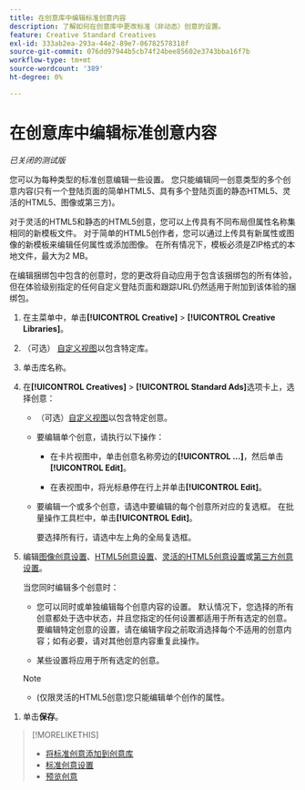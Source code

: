 ```yaml
---
title: 在创意库中编辑标准创意内容
description: 了解如何在创意库中更改标准（非动态）创意的设置。
feature: Creative Standard Creatives
exl-id: 333ab2ea-293a-44e2-89e7-06782578318f
source-git-commit: 076dd97944b5cb74f24bee85602e3743bba16f7b
workflow-type: tm+mt
source-wordcount: '389'
ht-degree: 0%

---
```


# 在创意库中编辑标准创意内容

*已关闭的测试版*

您可以为每种类型的标准创意编辑一些设置。 您只能编辑同一创意类型的多个创意内容<!-- or creative variations -->(只有一个登陆页面的简单HTML5、具有多个登陆页面的静态HTML5、灵活的HTML5、图像或第三方<!-- , or dynamic -->)。

对于灵活的HTML5和静态的HTML5创意，您可以上传具有不同布局但属性名称集相同的新模板文件。 对于简单的HTML5创作者，您可以通过上传具有新属性或图像的新模板来编辑任何属性或添加图像。 在所有情况下，模板必须是ZIP格式的本地文件，最大为2 MB。

在编辑捆绑包中包含的创意<!-- or creative variation -->时，您的更改将自动应用于包含该捆绑包的所有体验，但在体验级别指定的任何自定义登陆页面和跟踪URL仍然适用于附加到该体验的捆绑包。

1. 在主菜单中，单击&#x200B;**[!UICONTROL Creative]** > **[!UICONTROL Creative Libraries]**。

1. （可选） [自定义视图](/help/creative/introduction/customize-data-views.md)以包含特定库。

1. 单击库名称。

1. 在&#x200B;**[!UICONTROL Creatives]** > **[!UICONTROL Standard Ads]**&#x200B;选项卡上，选择创意：

   * （可选）[自定义视图](/help/creative/introduction/customize-data-views.md)以包含特定创意。

   * 要编辑单个创意，请执行以下操作：

      * 在卡片视图中，单击创意名称旁边的&#x200B;**[!UICONTROL ...]**，然后单击&#x200B;**[!UICONTROL Edit]**。

      * 在表视图中，将光标悬停在行上并单击&#x200B;**[!UICONTROL Edit]**。

   * 要编辑一个或多个创意，请选中要编辑的每个创意所对应的复选框。 在批量操作工具栏中，单击&#x200B;**[!UICONTROL Edit]**。

     要选择所有行，请选中左上角的全局复选框。

1. 编辑[图像创意设置](/help/creative/creative-libraries/creative-settings-standard.md#creative-settings-image)、[HTML5创意设置](/help/creative/creative-libraries/creative-settings-standard.md#creative-settings-html5)、[灵活的HTML5创意设置](/help/creative/creative-libraries/creative-settings-standard.md#creative-settings-flexible-html5)或[第三方创意设置](/help/creative/creative-libraries/creative-settings-standard.md#creative-settings-third-party)。<!-- , or [dynamic creative settings](/help/creative/creative-libraries/creative-settings-dynamic.md) -->

   当您同时编辑多个创意时：

   * 您可以同时或单独编辑每个创意内容的设置。 默认情况下，您选择的所有创意都处于选中状态，并且您指定的任何设置都适用于所有选定的创意。 要编辑特定创意的设置，请在编辑字段之前取消选择每个不适用的创意内容；如有必要，请对其他创意内容重复此操作。

   * 某些设置将应用于所有选定的创意。

   >[!NOTE]
   >
   >* (仅限灵活的HTML5创意)您只能编辑单个创作的属性。<!-- May never be implemented: Also, when you update the template for a parent creative with child variations, the variations are updated with any changes to the template layout, but the attribute values for the variation aren't changed. -->

<!-- Not there as of 1/16/25. If we do add it, verify the applicable ad types:   
1. (Flexible HTML5 [or third-party should be possible, but not so] creatives; optional) Once you've made your changes, click ![]() to preview the new creative. 
-->

1. 单击&#x200B;**保存**。

<!-- Not there as of 1/16/25. If we do add it, add back in:
1. (Flexible HTML5 or third-party creatives; optional) Regenerate the thumbnail within the table view or cards view if the change isn't visible immediately.
-->

>[!MORELIKETHIS]
>
>* [将标准创意添加到创意库](creative-add-standard.md)
>* [标准创意设置](/help/creative/creative-libraries/creative-settings-standard.md)
>* [预览创意](/help/creative/creative-libraries/creative-preview.md)
